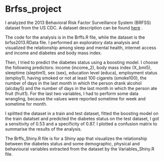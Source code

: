 # Brfss_project

I analyzed the 2013 Behavioral Risk Factor Surveillance System (BRFSS) dataset from the US CDC. A dataset description can be found [here](https://www2.stat.duke.edu/~cr173/Sta102_Sp16/Proj/) .

The code for the analysis is in the Brffs.R file, while the dataset is the brfss2013.RData file. I performed an exploratory data analysis and visualized the relationship among sleep and mental health, internet access and income and diabetes and body mass index.

Then, I tried to predict the diabetes status using a boosting model. I choose the following predictors: income (income_2), body mass index (X_bmi5), sleeptime (sleptim1), sex (sex), education level (educa), employment status (employ1), having smoked or not at least 100 cigarets (smoke100), the number of days in the last month in which the person drank alcohol (alcday5)  and the number of days in the last month in which the person ate fruit (fruit1). For the last two variables, I had to perform some data wrangling, because the values were reported sometime for week and sometime for month.

I splitted the dataset in a train and test dataset, fitted the boosting model on the train datatset and predicted the diabetes status on the test dataset, I got a sensitivity of 0.53 and a specificity of 0.87. I plotted a confusion matrix to summarise the results of the analysis.

The Brffs_Shiny.R file is for a Shiny app that visualizes the relationship between the diabetes status and some demographic, physical and behavioural variables extracted from the dataset by the Variables_Shiny.R file.
